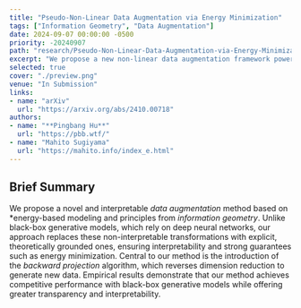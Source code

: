 ```yaml
---
title: "Pseudo-Non-Linear Data Augmentation via Energy Minimization"
tags: ["Information Geometry", "Data Augmentation"]
date: 2024-09-07 00:00:00 -0500
priority: -20240907
path: "research/Pseudo-Non-Linear-Data-Augmentation-via-Energy-Minimization"
excerpt: "We propose a new non-linear data augmentation framework powered by information geometry."
selected: true
cover: "./preview.png"
venue: "In Submission"
links:
- name: "arXiv"
  url: "https://arxiv.org/abs/2410.00718"
authors:
- name: "**Pingbang Hu**"
  url: "https://pbb.wtf/"
- name: "Mahito Sugiyama"
  url: "https://mahito.info/index_e.html"
---
```


## Brief Summary

We propose a novel and interpretable *data augmentation* method based on *energy-based modeling and principles from *information geometry*. Unlike black-box generative models, which rely on deep neural networks, our approach replaces these non-interpretable transformations with explicit, theoretically grounded ones, ensuring interpretability and strong guarantees such as energy minimization. Central to our method is the introduction of the *backward projection* algorithm, which reverses dimension reduction to generate new data. Empirical results demonstrate that our method achieves competitive performance with black-box generative models while offering greater transparency and interpretability.
